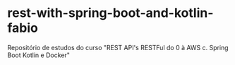# rest-with-spring-boot-and-kotlin-fabio
Repositório de estudos do curso "REST API's RESTFul do 0 à AWS c. Spring Boot Kotlin e Docker"
